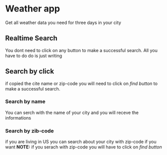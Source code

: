 # Weather app

Get all weather data you need for three days in your city

## Realtime Search
You dont need to click on any button to make a successful search.
All you have to do do is just writing

## Search by click
if copied the cite name or zip-code you will need to click on *find button* to make a successful search.

### Search by name

You can serch with the name of your city and you will receve the informations

### Search by zib-code
if you are living in US you can search about your city with zip-code if you want
**NOTE:** if you serach with zip-code you will have to click on *find button*

